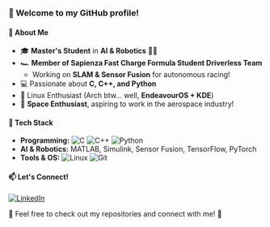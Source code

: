 ### 👋 Welcome to my GitHub profile!

#### 🚀 About Me
- 🎓 **Master's Student** in **AI & Robotics** 🧠🤖
- 🏎️ **Member of Sapienza Fast Charge Formula Student Driverless Team**
  - Working on **SLAM & Sensor Fusion** for autonomous racing!
- 💻 Passionate about **C, C++, and Python**
- 🐧 Linux Enthusiast (Arch btw... well, **EndeavourOS + KDE**)
- 🚀 **Space Enthusiast**, aspiring to work in the aerospace industry!

#### 🔧 Tech Stack
- **Programming:** ![C](https://img.shields.io/badge/-C-A8B9CC?style=flat-square&logo=c&logoColor=white) ![C++](https://img.shields.io/badge/-C++-00599C?style=flat-square&logo=c%2B%2B&logoColor=white) ![Python](https://img.shields.io/badge/-Python-3776AB?style=flat-square&logo=python&logoColor=white)
- **AI & Robotics:** MATLAB, Simulink, Sensor Fusion, TensorFlow, PyTorch
- **Tools & OS:** ![Linux](https://img.shields.io/badge/-Linux-FCC624?style=flat-square&logo=linux&logoColor=black) ![Git](https://img.shields.io/badge/-Git-F05032?style=flat-square&logo=git&logoColor=white)

#### 📫 Let's Connect!
[![LinkedIn](https://img.shields.io/badge/LinkedIn-Connect-blue?style=for-the-badge&logo=linkedin)]([https://linkedin.com/in/your-profile](https://www.linkedin.com/in/matteo-carnebella/))

📌 Feel free to check out my repositories and connect with me! 🚀
